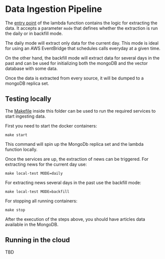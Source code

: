 # Data Ingestion Pipeline

The [entry point](./main.py) of the lambda function contains the logic for extracting the data. It accepts a parameter `mode` that defines whether the extraction is run the daily or in backfill mode. 

The daily mode will extract only data for the current day. This mode is ideal for using an AWS EventBridge that schedules calls everyday at a given time.

On the other hand, the backfill mode will extract data for several days in the past and can be used for initializing both the mongoDB and the vector database with some data. 

Once the data is extracted from every source, it will be dumped to a mongoDB replica set.


## Testing locally

The [Makefile](/data_ingestion_pipeline/Makefile) inside this folder can be used to run the required services to start ingesting data. 

First you need to start the docker containers:

```
make start
```

This command will spin up the MongoDb replica set and the lambda function locally. 

Once the services are up, the extraction of news can be triggered.
For extracting news for the current day use:

```
make local-test MODE=daily
```

For extracting news several days in the past use the backfill mode:

```
make local-test MODE=backfill
```

For stopping all running containers:

```
make stop
```

After the execution of the steps above, you should have articles data available in the MongoDB.

## Running in the cloud

TBD